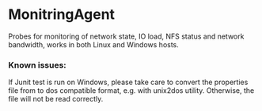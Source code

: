 # MonitringAgent
Probes for monitoring of network state, IO load, NFS status and network bandwidth, works in both Linux and Windows hosts.

### Known issues: 
If Junit test is run on Windows, please take care to convert the properties file from to dos compatible format, e.g. with unix2dos utility. Otherwise, the file will not be read correctly. 
